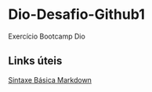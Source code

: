 # Dio-Desafio-Github1
Exercício Bootcamp Dio

## Links úteis
[Sintaxe Básica Markdown](https://www.markdownguide.org/)
